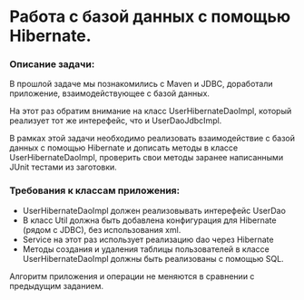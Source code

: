 # Работа с базой данных c помощью Hibernate.

### Описание задачи:

В прошлой задаче мы познакомились с Maven и JDBC, доработали приложение, взаимодействующее с базой данных.

На этот раз обратим внимание на класс UserHibernateDaoImpl, который реализует тот же интерефейс, что и UserDaoJdbcImpl.

В рамках этой задачи необходимо реализовать взаимодействие с базой данных с помощью Hibernate и дописать методы в классе UserHibernateDaoImpl, 
проверить свои методы заранее написанными JUnit тестами из заготовки.



### Требования к классам приложения:
* UserHibernateDaoImpl должен реализовывать интерефейс UserDao
* В класс Util должна быть добавлена конфигурация для Hibernate (рядом с JDBC), без использования xml.
* Service на этот раз использует реализацию dao через Hibernate
* Методы создания и удаления таблицы пользователей в классе UserHibernateDaoImpl должны быть реализованы с помощью SQL.


Алгоритм приложения и операции не меняются в сравнении с предыдущим заданием. 
